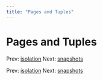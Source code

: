 ```yaml
---
title: "Pages and Tuples"
---
```


# Pages and Tuples

Prev: [isolation](isolation.md)
Next: [snapshots](snapshots.md)

Prev: [isolation](isolation.md)
Next: [snapshots](snapshots.md)

